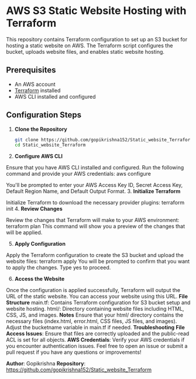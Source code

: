 # AWS S3 Static Website Hosting with Terraform

This repository contains Terraform configuration to set up an S3 bucket for hosting a static website on AWS. The Terraform script configures the bucket, uploads website files, and enables static website hosting.

## Prerequisites

- An AWS account
- [Terraform](https://www.terraform.io/downloads) installed
- AWS CLI installed and configured

## Configuration Steps

1. **Clone the Repository**

   ```bash
   git clone https://github.com/gopikrishna152/Static_website_Terraform.git
   cd Static_website_Terraform
2. **Configure AWS CLI**

Ensure that you have AWS CLI installed and configured. Run the following command and provide your AWS credentials:
  aws configure

  You'll be prompted to enter your AWS Access Key ID, Secret Access Key, Default Region Name, and Default Output Format.
3. **Initialize Terraform**

Initialize Terraform to download the necessary provider plugins:
  terraform init
4. **Review Changes**

Review the changes that Terraform will make to your AWS environment:
  terraform plan
  This command will show you a preview of the changes that will be applied.

5. **Apply Configuration**

Apply the Terraform configuration to create the S3 bucket and upload the website files:
  terraform apply
  You will be prompted to confirm that you want to apply the changes. Type yes to proceed.

6. **Access the Website**

Once the configuration is applied successfully, Terraform will output the URL of the static website. You can access your website using this URL.
  **File Structure**
main.tf: Contains Terraform configuration for S3 bucket setup and website hosting.
html/: Directory containing website files including HTML, CSS, JS, and images.
  **Notes**
Ensure that your html/ directory contains the necessary files (index.html, error.html, CSS files, JS files, and images).
Adjust the bucketname variable in main.tf if needed.
  **Troubleshooting**
**File Access Issues**: Ensure that files are correctly uploaded and the public-read ACL is set for all objects.
**AWS Credentials**: Verify your AWS credentials if you encounter authentication issues.
Feel free to open an issue or submit a pull request if you have any questions or improvements!

**Author**: Gopikrishna
**Repository**: https://github.com/gopikrishna152/Static_website_Terraform








